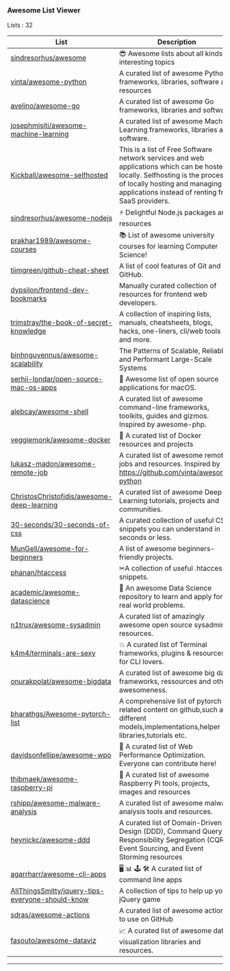 
<h3 > Awesome List Viewer </h3>

Lists : 32


| List     | Description | Stars
| ------------- | ------------- | ------------- |
|[sindresorhus/awesome]("http://htmlpreview.github.com/?https://github.com/jaimevalero/managing-awesome-lists/blob/develop/var/awl-sindresorhus%40awesome.html")| 😎 Awesome lists about all kinds of interesting topics | 114270 |
|[vinta/awesome-python]("http://htmlpreview.github.com/?https://github.com/jaimevalero/managing-awesome-lists/blob/develop/var/awl-vinta%40awesome-python.html")| A curated list of awesome Python frameworks, libraries, software and resources | 71244 |
|[avelino/awesome-go]("http://htmlpreview.github.com/?https://github.com/jaimevalero/managing-awesome-lists/blob/develop/var/awl-avelino%40awesome-go.html")| A curated list of awesome Go frameworks, libraries and software | 46933 |
|[josephmisiti/awesome-machine-learning]("http://htmlpreview.github.com/?https://github.com/jaimevalero/managing-awesome-lists/blob/develop/var/awl-josephmisiti%40awesome-machine-learning.html")| A curated list of awesome Machine Learning frameworks, libraries and software. | 41340 |
|[Kickball/awesome-selfhosted]("http://htmlpreview.github.com/?https://github.com/jaimevalero/managing-awesome-lists/blob/develop/var/awl-Kickball%40awesome-selfhosted.html")| This is a list of Free Software network services and web applications which can be hosted locally. Selfhosting is the process of locally hosting and managing applications instead of renting from SaaS providers. | 34669 |
|[sindresorhus/awesome-nodejs]("http://htmlpreview.github.com/?https://github.com/jaimevalero/managing-awesome-lists/blob/develop/var/awl-sindresorhus%40awesome-nodejs.html")| :zap: Delightful Node.js packages and resources | 32063 |
|[prakhar1989/awesome-courses]("http://htmlpreview.github.com/?https://github.com/jaimevalero/managing-awesome-lists/blob/develop/var/awl-prakhar1989%40awesome-courses.html")| :books: List of awesome university courses for learning Computer Science! | 30457 |
|[tiimgreen/github-cheat-sheet]("http://htmlpreview.github.com/?https://github.com/jaimevalero/managing-awesome-lists/blob/develop/var/awl-tiimgreen%40github-cheat-sheet.html")| A list of cool features of Git and GitHub. | 28714 |
|[dypsilon/frontend-dev-bookmarks]("http://htmlpreview.github.com/?https://github.com/jaimevalero/managing-awesome-lists/blob/develop/var/awl-dypsilon%40frontend-dev-bookmarks.html")| Manually curated collection of resources for frontend web developers. | 26216 |
|[trimstray/the-book-of-secret-knowledge]("http://htmlpreview.github.com/?https://github.com/jaimevalero/managing-awesome-lists/blob/develop/var/awl-trimstray%40the-book-of-secret-knowledge.html")| A collection of inspiring lists, manuals, cheatsheets, blogs, hacks, one-liners, cli/web tools and more. | 22100 |
|[binhnguyennus/awesome-scalability]("http://htmlpreview.github.com/?https://github.com/jaimevalero/managing-awesome-lists/blob/develop/var/awl-binhnguyennus%40awesome-scalability.html")| The Patterns of Scalable, Reliable, and Performant Large-Scale Systems | 20954 |
|[serhii-londar/open-source-mac-os-apps]("http://htmlpreview.github.com/?https://github.com/jaimevalero/managing-awesome-lists/blob/develop/var/awl-serhii-londar%40open-source-mac-os-apps.html")| 🚀 Awesome list of open source applications for macOS. | 18006 |
|[alebcay/awesome-shell]("http://htmlpreview.github.com/?https://github.com/jaimevalero/managing-awesome-lists/blob/develop/var/awl-alebcay%40awesome-shell.html")| A curated list of awesome command-line frameworks, toolkits, guides and gizmos. Inspired by awesome-php. | 16832 |
|[veggiemonk/awesome-docker]("http://htmlpreview.github.com/?https://github.com/jaimevalero/managing-awesome-lists/blob/develop/var/awl-veggiemonk%40awesome-docker.html")| :whale: A curated list of Docker resources and projects | 15738 |
|[lukasz-madon/awesome-remote-job]("http://htmlpreview.github.com/?https://github.com/jaimevalero/managing-awesome-lists/blob/develop/var/awl-lukasz-madon%40awesome-remote-job.html")| A curated list of awesome remote jobs and resources. Inspired by https://github.com/vinta/awesome-python | 14598 |
|[ChristosChristofidis/awesome-deep-learning]("http://htmlpreview.github.com/?https://github.com/jaimevalero/managing-awesome-lists/blob/develop/var/awl-ChristosChristofidis%40awesome-deep-learning.html")| A curated list of awesome Deep Learning tutorials, projects and communities. | 13430 |
|[30-seconds/30-seconds-of-css]("http://htmlpreview.github.com/?https://github.com/jaimevalero/managing-awesome-lists/blob/develop/var/awl-30-seconds%4030-seconds-of-css.html")| A curated collection of useful CSS snippets you can understand in 30 seconds or less. | 12774 |
|[MunGell/awesome-for-beginners]("http://htmlpreview.github.com/?https://github.com/jaimevalero/managing-awesome-lists/blob/develop/var/awl-MunGell%40awesome-for-beginners.html")| A list of awesome beginners-friendly projects. | 12103 |
|[phanan/htaccess]("http://htmlpreview.github.com/?https://github.com/jaimevalero/managing-awesome-lists/blob/develop/var/awl-phanan%40htaccess.html")| ✂A collection of useful .htaccess snippets. | 11012 |
|[academic/awesome-datascience]("http://htmlpreview.github.com/?https://github.com/jaimevalero/managing-awesome-lists/blob/develop/var/awl-academic%40awesome-datascience.html")| :memo: An awesome Data Science repository to learn and apply for real world problems. | 10259 |
|[n1trux/awesome-sysadmin]("http://htmlpreview.github.com/?https://github.com/jaimevalero/managing-awesome-lists/blob/develop/var/awl-n1trux%40awesome-sysadmin.html")| A curated list of amazingly awesome open source sysadmin resources. | 8523 |
|[k4m4/terminals-are-sexy]("http://htmlpreview.github.com/?https://github.com/jaimevalero/managing-awesome-lists/blob/develop/var/awl-k4m4%40terminals-are-sexy.html")| 💥 A curated list of Terminal frameworks, plugins & resources for CLI lovers. | 8231 |
|[onurakpolat/awesome-bigdata]("http://htmlpreview.github.com/?https://github.com/jaimevalero/managing-awesome-lists/blob/develop/var/awl-onurakpolat%40awesome-bigdata.html")| A curated list of awesome big data frameworks, ressources and other awesomeness. | 7804 |
|[bharathgs/Awesome-pytorch-list]("http://htmlpreview.github.com/?https://github.com/jaimevalero/managing-awesome-lists/blob/develop/var/awl-bharathgs%40Awesome-pytorch-list.html")| A comprehensive list of pytorch related content on github,such as different models,implementations,helper libraries,tutorials etc. | 7680 |
|[davidsonfellipe/awesome-wpo]("http://htmlpreview.github.com/?https://github.com/jaimevalero/managing-awesome-lists/blob/develop/var/awl-davidsonfellipe%40awesome-wpo.html")| :pencil: A curated list of Web Performance Optimization. Everyone can contribute here! | 6640 |
|[thibmaek/awesome-raspberry-pi]("http://htmlpreview.github.com/?https://github.com/jaimevalero/managing-awesome-lists/blob/develop/var/awl-thibmaek%40awesome-raspberry-pi.html")| 📝 A curated list of awesome Raspberry Pi tools, projects, images and resources | 5725 |
|[rshipp/awesome-malware-analysis]("http://htmlpreview.github.com/?https://github.com/jaimevalero/managing-awesome-lists/blob/develop/var/awl-rshipp%40awesome-malware-analysis.html")| A curated list of awesome malware analysis tools and resources. | 5092 |
|[heynickc/awesome-ddd]("http://htmlpreview.github.com/?https://github.com/jaimevalero/managing-awesome-lists/blob/develop/var/awl-heynickc%40awesome-ddd.html")| A curated list of Domain-Driven Design (DDD), Command Query Responsibility Segregation (CQRS), Event Sourcing, and Event Storming resources | 4514 |
|[agarrharr/awesome-cli-apps]("http://htmlpreview.github.com/?https://github.com/jaimevalero/managing-awesome-lists/blob/develop/var/awl-agarrharr%40awesome-cli-apps.html")| 🖥 📊 🕹 🛠 A curated list of command line apps | 4513 |
|[AllThingsSmitty/jquery-tips-everyone-should-know]("http://htmlpreview.github.com/?https://github.com/jaimevalero/managing-awesome-lists/blob/develop/var/awl-AllThingsSmitty%40jquery-tips-everyone-should-know.html")| A collection of tips to help up your jQuery game | 4109 |
|[sdras/awesome-actions]("http://htmlpreview.github.com/?https://github.com/jaimevalero/managing-awesome-lists/blob/develop/var/awl-sdras%40awesome-actions.html")| A curated list of awesome actions to use on GitHub | 3761 |
|[fasouto/awesome-dataviz]("http://htmlpreview.github.com/?https://github.com/jaimevalero/managing-awesome-lists/blob/develop/var/awl-fasouto%40awesome-dataviz.html")| :chart_with_upwards_trend:  A curated list of awesome data visualization libraries and resources. | 2203 |


----
